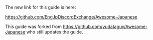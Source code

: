 The new link for this guide is here: 

https://github.com/EngJpDiscordExchange/Awesome-Japanese

This guide was forked from https://github.com/yudataguy/Awesome-Japanese who still updates the guide.
